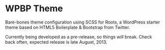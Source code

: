 WPBP Theme
==========

Bare-bones theme configuration using SCSS for Roots, a WordPress starter theme based on HTML5 Boilerplate & Bootstrap from Twitter.

Currently being developed as a pre-release, so things _will_ break.
Check back often, expected release is late August, 2013.
